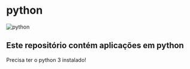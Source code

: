 # python

![python](https://img.olhardigital.com.br/wp-content/uploads/2020/04/20200423030657-1131x450.jpg)

## Este repositório contém aplicações em python   

Precisa ter o python 3 instalado!
